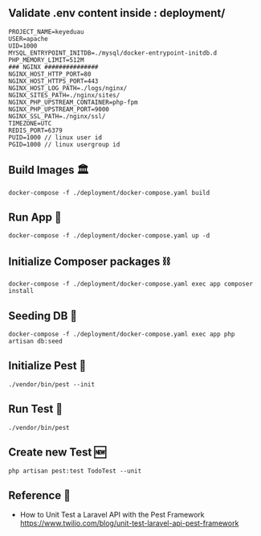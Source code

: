## Validate .env content inside : deployment/
```
PROJECT_NAME=keyeduau
USER=apache
UID=1000
MYSQL_ENTRYPOINT_INITDB=./mysql/docker-entrypoint-initdb.d
PHP_MEMORY_LIMIT=512M
### NGINX ###############
NGINX_HOST_HTTP_PORT=80
NGINX_HOST_HTTPS_PORT=443
NGINX_HOST_LOG_PATH=./logs/nginx/
NGINX_SITES_PATH=./nginx/sites/
NGINX_PHP_UPSTREAM_CONTAINER=php-fpm
NGINX_PHP_UPSTREAM_PORT=9000
NGINX_SSL_PATH=./nginx/ssl/
TIMEZONE=UTC
REDIS_PORT=6379
PUID=1000 // linux user id
PGID=1000 // linux usergroup id
```
## Build Images 🏛️
``` 
docker-compose -f ./deployment/docker-compose.yaml build
```
## Run App 🏃
```
docker-compose -f ./deployment/docker-compose.yaml up -d
```
## Initialize Composer packages ⛓️
```
docker-compose -f ./deployment/docker-compose.yaml exec app composer install
```
## Seeding DB 🌱
```
docker-compose -f ./deployment/docker-compose.yaml exec app php artisan db:seed
```
## Initialize Pest 🦟
```
./vendor/bin/pest --init
```
## Run Test 🧪
```
./vendor/bin/pest
```
## Create new Test 🆕
```
php artisan pest:test TodoTest --unit
```
## Reference 🔖
- How to Unit Test a Laravel API with the Pest Framework
https://www.twilio.com/blog/unit-test-laravel-api-pest-framework
